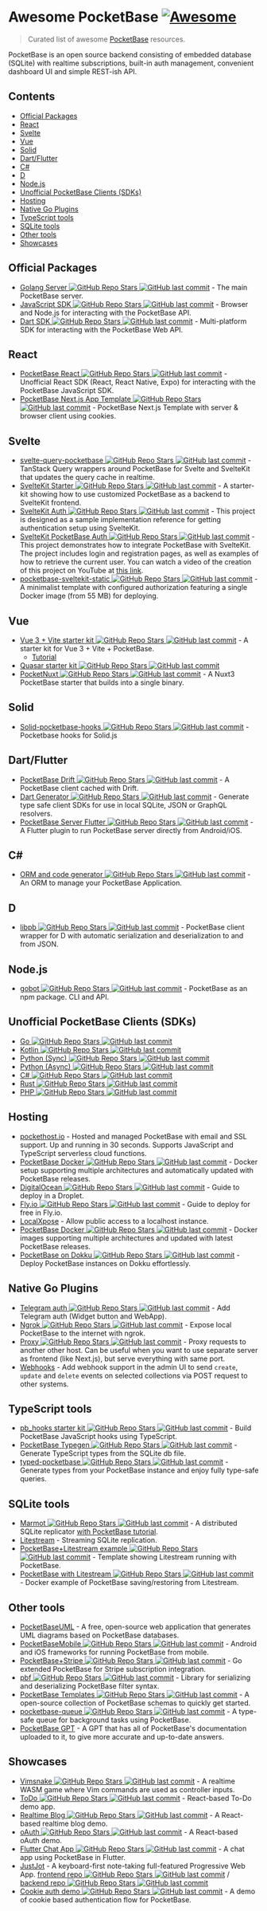 # Awesome PocketBase [![Awesome](https://awesome.re/badge.svg)](https://awesome.re)

> Curated list of awesome [PocketBase](https://pocketbase.io) resources.

PocketBase is an open source backend consisting of embedded database (SQLite) with realtime subscriptions, built-in auth management, convenient dashboard UI and simple REST-ish API.

## Contents

- [Official Packages](#official-packages)
- [React](#react)
- [Svelte](#svelte)
- [Vue](#vue)
- [Solid](#solid)
- [Dart/Flutter](#dartflutter)
- [C#](#c)
- [D](#d)
- [Node.js](#nodejs)
- [Unofficial PocketBase Clients (SDKs)](#unofficial-pocketbase-clients-sdks)
- [Hosting](#hosting)
- [Native Go Plugins](#native-go-plugins)
- [TypeScript tools](#typescript-tools)
- [SQLite tools](#sqlite-tools)
- [Other tools](#other-tools)
- [Showcases](#showcases)

## Official Packages

- [Golang Server ![GitHub Repo Stars](https://img.shields.io/github/stars/pocketbase/pocketbase) ![GitHub last commit](https://img.shields.io/github/last-commit/pocketbase/pocketbase)](https://github.com/pocketbase/pocketbase/releases/) - The main PocketBase server.
- [JavaScript SDK ![GitHub Repo Stars](https://img.shields.io/github/stars/pocketbase/js-sdk) ![GitHub last commit](https://img.shields.io/github/last-commit/pocketbase/js-sdk)](https://github.com/pocketbase/js-sdk) - Browser and Node.js for interacting with the PocketBase API.
- [Dart SDK ![GitHub Repo Stars](https://img.shields.io/github/stars/pocketbase/dart-sdk) ![GitHub last commit](https://img.shields.io/github/last-commit/pocketbase/dart-sdk)](https://github.com/pocketbase/dart-sdk) - Multi-platform SDK for interacting with the PocketBase Web API.

## React

- [PocketBase React ![GitHub Repo Stars](https://img.shields.io/github/stars/tobicrain/pocketbase-react) ![GitHub last commit](https://img.shields.io/github/last-commit/tobicrain/pocketbase-react)](https://github.com/tobicrain/pocketbase-react) - Unofficial React SDK (React, React Native, Expo) for interacting with the PocketBase JavaScript SDK.
- [PocketBase Next.js App Template ![GitHub Repo Stars](https://img.shields.io/github/stars/tsensei/nextjs-pocketbase-starter-template) ![GitHub last commit](https://img.shields.io/github/last-commit/tsensei/nextjs-pocketbase-starter-template)](https://github.com/tsensei/nextjs-pocketbase-starter-template) - PocketBase Next.js Template with server & browser client using cookies.

## Svelte

- [svelte-query-pocketbase ![GitHub Repo Stars](https://img.shields.io/github/stars/goknsh/svelte-query-pocketbase) ![GitHub last commit](https://img.shields.io/github/last-commit/goknsh/svelte-query-pocketbase)](https://github.com/goknsh/svelte-query-pocketbase) - TanStack Query wrappers around PocketBase for Svelte and SvelteKit that updates the query cache in realtime.
- [SvelteKit Starter ![GitHub Repo Stars](https://img.shields.io/github/stars/spinspire/pocketbase-sveltekit-starter) ![GitHub last commit](https://img.shields.io/github/last-commit/spinspire/pocketbase-sveltekit-starter)](https://github.com/spinspire/pocketbase-sveltekit-starter) - A starter-kit showing how to use customized PocketBase as a backend to SvelteKit frontend.
- [SvelteKit Auth ![GitHub Repo Stars](https://img.shields.io/github/stars/danawoodman/sveltekit-auth-example) ![GitHub last commit](https://img.shields.io/github/last-commit/danawoodman/sveltekit-auth-example)](https://github.com/danawoodman/sveltekit-auth-example) - This project is designed as a sample implementation reference for getting authentication setup using SvelteKit.
- [SvelteKit PocketBase Auth ![GitHub Repo Stars](https://img.shields.io/github/stars/jianyuan/pocketbase-sveltekit-auth) ![GitHub last commit](https://img.shields.io/github/last-commit/jianyuan/pocketbase-sveltekit-auth)](https://github.com/jianyuan/pocketbase-sveltekit-auth) - This project demonstrates how to integrate PocketBase with SvelteKit. The project includes login and registration pages, as well as examples of how to retrieve the current user. You can watch a video of the creation of this project on YouTube at [this link](https://youtu.be/AxPB3e-3yEM).
- [pocketbase-sveltekit-static ![GitHub Repo Stars](https://img.shields.io/github/stars/Egor-S/pocketbase-sveltekit-static) ![GitHub last commit](https://img.shields.io/github/last-commit/Egor-S/pocketbase-sveltekit-static)](https://github.com/Egor-S/pocketbase-sveltekit-static) - A minimalist template with configured authorization featuring a single Docker image (from 55 MB) for deploying.

## Vue

- [Vue 3 + Vite starter kit ![GitHub Repo Stars](https://img.shields.io/github/stars/StefanVDWeide/pocketbase-vue) ![GitHub last commit](https://img.shields.io/github/last-commit/StefanVDWeide/pocketbase-vue)](https://github.com/StefanVDWeide/pocketbase-vue) - A starter kit for Vue 3 + Vite + PocketBase.
  - [Tutorial](https://studioterabyte.nl/en/blog/pocketbase-vue-3)
- [Quasar starter kit ![GitHub Repo Stars](https://img.shields.io/github/stars/aaronblondeau/pocketbase_quasar_starter) ![GitHub last commit](https://img.shields.io/github/last-commit/aaronblondeau/pocketbase_quasar_starter)](https://github.com/aaronblondeau/pocketbase_quasar_starter)
- [PocketNuxt ![GitHub Repo Stars](https://img.shields.io/github/stars/j-wil/pocket-nuxt) ![GitHub last commit](https://img.shields.io/github/last-commit/j-wil/pocket-nuxt)](https://github.com/j-wil/pocket-nuxt) - A Nuxt3 PocketBase starter that builds into a single binary.

## Solid

- [Solid-pocketbase-hooks ![GitHub Repo Stars](https://img.shields.io/github/stars/kirill-dev-pro/solid-pocketbase-hooks) ![GitHub last commit](https://img.shields.io/github/last-commit/kirill-dev-pro/solid-pocketbase-hooks)](https://github.com/kirill-dev-pro/solid-pocketbase-hooks) - Pocketbase hooks for Solid.js

## Dart/Flutter

- [PocketBase Drift ![GitHub Repo Stars](https://img.shields.io/github/stars/rodydavis/pocketbase_drift) ![GitHub last commit](https://img.shields.io/github/last-commit/rodydavis/pocketbase_drift)](https://github.com/rodydavis/pocketbase_drift) - A PocketBase client cached with Drift.
- [Dart Generator ![GitHub Repo Stars](https://img.shields.io/github/stars/rodydavis/pocketbase_dart_generator) ![GitHub last commit](https://img.shields.io/github/last-commit/rodydavis/pocketbase_dart_generator)](https://github.com/rodydavis/pocketbase_dart_generator) - Generate type safe client SDKs for use in local SQLite, JSON or GraphQL resolvers.
- [PocketBase Server Flutter ![GitHub Repo Stars](https://img.shields.io/github/stars/rohitsangwan01/pocketbase_server_flutter) ![GitHub last commit](https://img.shields.io/github/last-commit/rohitsangwan01/pocketbase_server_flutter)](https://github.com/rohitsangwan01/pocketbase_server_flutter) - A Flutter plugin to run PocketBase server directly from Android/iOS.

## C#

- [ORM and code generator ![GitHub Repo Stars](https://img.shields.io/github/stars/iluvadev/PocketBaseClient-csharp) ![GitHub last commit](https://img.shields.io/github/last-commit/iluvadev/PocketBaseClient-csharp)](https://github.com/iluvadev/PocketBaseClient-csharp) - An ORM to manage your PocketBase Application.

## D

- [libpb ![GitHub Repo Stars](https://img.shields.io/github/stars/Hax-io/libpb) ![GitHub last commit](https://img.shields.io/github/last-commit/Hax-io/libpb)](https://github.com/Hax-io/libpb) - PocketBase client wrapper for D with automatic serialization and deserialization to and from JSON.

## Node.js

- [gobot ![GitHub Repo Stars](https://img.shields.io/github/stars/benallfree/gobot) ![GitHub last commit](https://img.shields.io/github/last-commit/benallfree/gobot)](https://github.com/benallfree/gobot) - PocketBase as an npm package. CLI and API.

## Unofficial PocketBase Clients (SDKs)

- [Go ![GitHub Repo Stars](https://img.shields.io/github/stars/pluja/pocketbase) ![GitHub last commit](https://img.shields.io/github/last-commit/pluja/pocketbase)](https://github.com/pluja/pocketbase)
- [Kotlin ![GitHub Repo Stars](https://img.shields.io/github/stars/agrevster/pocketbase-kotlin) ![GitHub last commit](https://img.shields.io/github/last-commit/agrevster/pocketbase-kotlin)](https://github.com/agrevster/pocketbase-kotlin)
- [Python (Sync) ![GitHub Repo Stars](https://img.shields.io/github/stars/vaphes/pocketbase) ![GitHub last commit](https://img.shields.io/github/last-commit/vaphes/pocketbase)](https://github.com/vaphes/pocketbase)
- [Python (Async) ![GitHub Repo Stars](https://img.shields.io/github/stars/thijsmie/pocketbase) ![GitHub last commit](https://img.shields.io/github/last-commit/thijsmie/pocketbase)](https://github.com/thijsmie/pocketbase)
- [C# ![GitHub Repo Stars](https://img.shields.io/github/stars/PRCV1/pocketbase-csharp-sdk) ![GitHub last commit](https://img.shields.io/github/last-commit/PRCV1/pocketbase-csharp-sdk)](https://github.com/PRCV1/pocketbase-csharp-sdk)
- [Rust ![GitHub Repo Stars](https://img.shields.io/github/stars/sreedevk/pocketbase-sdk-rust) ![GitHub last commit](https://img.shields.io/github/last-commit/sreedevk/pocketbase-sdk-rust)](https://github.com/sreedevk/pocketbase-sdk-rust)
- [PHP ![GitHub Repo Stars](https://img.shields.io/github/stars/mkay-development/pocketbase-php-sdk) ![GitHub last commit](https://img.shields.io/github/last-commit/mkay-development/pocketbase-php-sdk)](https://github.com/mkay-development/pocketbase-php-sdk)

## Hosting

- [pockethost.io](https://pockethost.io) - Hosted and managed PocketBase with email and SSL support. Up and running in 30 seconds. Supports JavaScript and TypeScript serverless cloud functions.
- [PocketBase Docker ![GitHub Repo Stars](https://img.shields.io/github/stars/muchobien/pocketbase-docker) ![GitHub last commit](https://img.shields.io/github/last-commit/muchobien/pocketbase-docker)](https://github.com/muchobien/pocketbase-docker) - Docker setup supporting multiple architectures and automatically updated with PocketBase releases.
- [DigitalOcean ![GitHub Repo Stars](https://img.shields.io/github/stars/pocketbase/pocketbase) ![GitHub last commit](https://img.shields.io/github/last-commit/pocketbase/pocketbase)](https://github.com/pocketbase/pocketbase/discussions/512) - Guide to deploy in a Droplet.
- [Fly.io ![GitHub Repo Stars](https://img.shields.io/github/stars/pocketbase/pocketbase) ![GitHub last commit](https://img.shields.io/github/last-commit/pocketbase/pocketbase)](https://github.com/pocketbase/pocketbase/discussions/537) - Guide to deploy for free in Fly.io.
- [LocalXpose](https://localxpose.io/docs/tutorials/expose-pocketbase-backend) - Allow public access to a localhost instance.
- [PocketBase Docker ![GitHub Repo Stars](https://img.shields.io/github/stars/kdpuvvadi/pocketbase) ![GitHub last commit](https://img.shields.io/github/last-commit/kdpuvvadi/pocketbase)](https://github.com/kdpuvvadi/pocketbase) - Docker images supporting multiple architectures and updated with latest PocketBase releases.
- [PocketBase on Dokku ![GitHub Repo Stars](https://img.shields.io/github/stars/blockshiftnetwork/dokku-pocketbase) ![GitHub last commit](https://img.shields.io/github/last-commit/blockshiftnetwork/dokku-pocketbase)](https://github.com/blockshiftnetwork/dokku-pocketbase) - Deploy PocketBase instances on Dokku effortlessly.

## Native Go Plugins

- [Telegram auth ![GitHub Repo Stars](https://img.shields.io/github/stars/iamelevich/pocketbase-plugin-telegram-auth) ![GitHub last commit](https://img.shields.io/github/last-commit/iamelevich/pocketbase-plugin-telegram-auth)](https://github.com/iamelevich/pocketbase-plugin-telegram-auth) - Add Telegram auth (Widget button and WebApp).
- [Ngrok ![GitHub Repo Stars](https://img.shields.io/github/stars/iamelevich/pocketbase-plugin-ngrok) ![GitHub last commit](https://img.shields.io/github/last-commit/iamelevich/pocketbase-plugin-ngrok)](https://github.com/iamelevich/pocketbase-plugin-ngrok) - Expose local PocketBase to the internet with ngrok.
- [Proxy ![GitHub Repo Stars](https://img.shields.io/github/stars/iamelevich/pocketbase-plugin-proxy) ![GitHub last commit](https://img.shields.io/github/last-commit/iamelevich/pocketbase-plugin-proxy)](https://github.com/iamelevich/pocketbase-plugin-proxy) - Proxy requests to another other host. Can be useful when you want to use separate server as frontend (like Next.js), but serve everything with same port.
- [Webhooks](https://gist.github.com/cugu/9e74f75dcad3df74370c71ff3c02085a) - Add webhook support in the admin UI to send `create`, `update` and `delete` events on selected collections via POST request to other systems.

## TypeScript tools

- [pb_hooks starter kit ![GitHub Repo Stars](https://img.shields.io/github/stars/benallfree/ts-pb-hooks-starter) ![GitHub last commit](https://img.shields.io/github/last-commit/benallfree/ts-pb-hooks-starter)](https://github.com/benallfree/ts-pb-hooks-starter) - Build PocketBase JavaScript hooks using TypeScript.
- [PocketBase Typegen ![GitHub Repo Stars](https://img.shields.io/github/stars/patmood/pocketbase-typegen) ![GitHub last commit](https://img.shields.io/github/last-commit/patmood/pocketbase-typegen)](https://github.com/patmood/pocketbase-typegen) - Generate TypeScript types from the SQLite db file.
- [typed-pocketbase ![GitHub Repo Stars](https://img.shields.io/github/stars/david-plugge/typed-pocketbase) ![GitHub last commit](https://img.shields.io/github/last-commit/david-plugge/typed-pocketbase)](https://github.com/david-plugge/typed-pocketbase) - Generate types from your PocketBase instance and enjoy fully type-safe queries.

## SQLite tools

- [Marmot ![GitHub Repo Stars](https://img.shields.io/github/stars/maxpert/marmot) ![GitHub last commit](https://img.shields.io/github/last-commit/maxpert/marmot)](https://github.com/maxpert/marmot) - A distributed SQLite replicator [with PocketBase tutorial](https://www.youtube.com/watch?v=Zapupe_FREc).
- [Litestream](https://litestream.io/) - Streaming SQLite replication.
- [PocketBase+Litestream example ![GitHub Repo Stars](https://img.shields.io/github/stars/TylerSustare/pocketbase-framework-litestream) ![GitHub last commit](https://img.shields.io/github/last-commit/TylerSustare/pocketbase-framework-litestream)](https://github.com/TylerSustare/pocketbase-framework-litestream) - Template showing Litestream running with PocketBase.
- [PocketBase with Litestream ![GitHub Repo Stars](https://img.shields.io/github/stars/bscott/pocketbase-litestream) ![GitHub last commit](https://img.shields.io/github/last-commit/bscott/pocketbase-litestream)](https://github.com/bscott/pocketbase-litestream/) - Docker example of PocketBase saving/restoring from Litestream.

## Other tools

- [PocketBaseUML](https://pocketbase-uml.github.io/) - A free, open-source web application that generates UML diagrams based on PocketBase databases.
- [PocketBaseMobile ![GitHub Repo Stars](https://img.shields.io/github/stars/rohitsangwan01/pocketbase_mobile) ![GitHub last commit](https://img.shields.io/github/last-commit/rohitsangwan01/pocketbase_mobile)](https://github.com/rohitsangwan01/pocketbase_mobile) - Android and iOS frameworks for running PocketBase from mobile.
- [PocketBase+Stripe ![GitHub Repo Stars](https://img.shields.io/github/stars/mrwyndham/pocketbase-stripe) ![GitHub last commit](https://img.shields.io/github/last-commit/mrwyndham/pocketbase-stripe)](https://github.com/mrwyndham/pocketbase-stripe) - Go extended PocketBase for Stripe subscription integration.
- [pbf ![GitHub Repo Stars](https://img.shields.io/github/stars/nedpals/pbf) ![GitHub last commit](https://img.shields.io/github/last-commit/nedpals/pbf)](https://github.com/nedpals/pbf) - Library for serializing and deserializing PocketBase filter syntax.
- [PocketBase Templates ![GitHub Repo Stars](https://img.shields.io/github/stars/Pocket-Space/pocketbase-templates) ![GitHub last commit](https://img.shields.io/github/last-commit/Pocket-Space/pocketbase-templates)](https://github.com/Pocket-Space/pocketbase-templates) - A open-source collection of PocketBase schemas to quickly get started.
- [pocketbase-queue ![GitHub Repo Stars](https://img.shields.io/github/stars/joseferben/pocketbase-queue) ![GitHub last commit](https://img.shields.io/github/last-commit/joseferben/pocketbase-queue)](https://github.com/joseferben/pocketbase-queue) - A type-safe queue for background tasks using PocketBase.
- [PocketBase GPT](https://chat.openai.com/g/g-Owo2FBp4K-pocketbase-gpt) - A GPT that has all of PocketBase's documentation uploaded to it, to give more accurate and up-to-date answers.

## Showcases

- [Vimsnake ![GitHub Repo Stars](https://img.shields.io/github/stars/patmood/vim_snake) ![GitHub last commit](https://img.shields.io/github/last-commit/patmood/vim_snake)](https://github.com/patmood/vim_snake) - A realtime WASM game where Vim commands are used as controller inputs.
- [ToDo ![GitHub Repo Stars](https://img.shields.io/github/stars/rajesh6161/pocketbaseTodo) ![GitHub last commit](https://img.shields.io/github/last-commit/rajesh6161/pocketbaseTodo)](https://github.com/rajesh6161/pocketbaseTodo) - React-based To-Do demo app.
- [Realtime Blog ![GitHub Repo Stars](https://img.shields.io/github/stars/rajesh6161/pbRealtimeBlog) ![GitHub last commit](https://img.shields.io/github/last-commit/rajesh6161/pbRealtimeBlog)](https://github.com/rajesh6161/pbRealtimeBlog) - A React-based realtime blog demo.
- [oAuth ![GitHub Repo Stars](https://img.shields.io/github/stars/rajesh6161/pocketbase-oauth-demo) ![GitHub last commit](https://img.shields.io/github/last-commit/rajesh6161/pocketbase-oauth-demo)](https://github.com/rajesh6161/pocketbase-oauth-demo) - A React-based oAuth demo.
- [Flutter Chat App ![GitHub Repo Stars](https://img.shields.io/github/stars/rohitsangwan01/flutter_pocketbase_chat) ![GitHub last commit](https://img.shields.io/github/last-commit/rohitsangwan01/flutter_pocketbase_chat)](https://github.com/rohitsangwan01/flutter_pocketbase_chat) - A chat app using PocketBase in Flutter.
- [JustJot](https://justjot.app) - A keyboard-first note-taking full-featured Progressive Web App. [frontend repo ![GitHub Repo Stars](https://img.shields.io/github/stars/JunoNgx/justjot-frontend) ![GitHub last commit](https://img.shields.io/github/last-commit/JunoNgx/justjot-frontend)](https://github.com/JunoNgx/justjot-frontend) / [backend repo ![GitHub Repo Stars](https://img.shields.io/github/stars/JunoNgx/justjot-backend) ![GitHub last commit](https://img.shields.io/github/last-commit/JunoNgx/justjot-backend)](https://github.com/JunoNgx/justjot-backend)
- [Cookie auth demo ![GitHub Repo Stars](https://img.shields.io/github/stars/davidbarton/pocketbase-cookie-auth-demo) ![GitHub last commit](https://img.shields.io/github/last-commit/davidbarton/pocketbase-cookie-auth-demo)](https://github.com/davidbarton/pocketbase-cookie-auth-demo) - A demo of cookie based authentication flow for PocketBase.
